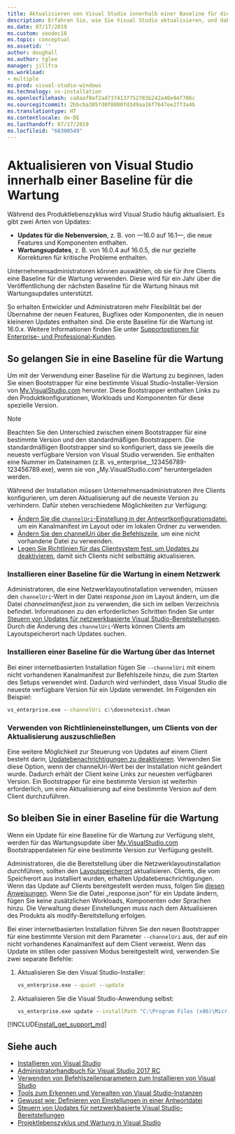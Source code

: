 ```yaml
---
title: Aktualisieren von Visual Studio innerhalb einer Baseline für die Wartung
description: Erfahren Sie, wie Sie Visual Studio aktualisieren, und dabei innerhalb einer Baseline für die Wartung bleiben.
ms.date: 07/17/2019
ms.custom: seodec18
ms.topic: conceptual
ms.assetid: ''
author: doughall
ms.author: tglee
manager: jillfra
ms.workload:
- multiple
ms.prod: visual-studio-windows
ms.technology: vs-installation
ms.openlocfilehash: ca8aaf0af2ad7374137752783b242a40e94f706c
ms.sourcegitcommit: 2bbcba305fd0f8800fd3d9aa16f7647ee27f3a4b
ms.translationtype: HT
ms.contentlocale: de-DE
ms.lasthandoff: 07/17/2019
ms.locfileid: "68300549"
---
```

# <a name="update-visual-studio-while-on-a-servicing-baseline"></a>Aktualisieren von Visual Studio innerhalb einer Baseline für die Wartung

Während des Produktlebenszyklus wird Visual Studio häufig aktualisiert. Es gibt zwei Arten von Updates: 

* **Updates für die Nebenversion**, z. B. von &mdash;16.0 auf 16.1&mdash;, die neue Features und Komponenten enthalten.  
* **Wartungsupdates**, z. B. von 16.0.4 auf 16.0.5, die nur gezielte Korrekturen für kritische Probleme enthalten.

Unternehmensadministratoren können auswählen, ob sie für ihre Clients eine Baseline für die Wartung verwenden. Diese wird für ein Jahr über die Veröffentlichung der nächsten Baseline für die Wartung hinaus mit Wartungsupdates unterstützt.

So erhalten Entwickler und Administratoren mehr Flexibilität bei der Übernahme der neuen Features, Bugfixes oder Komponenten, die in neuen kleineren Updates enthalten sind. Die erste Baseline für die Wartung ist 16.0.x. Weitere Informationen finden Sie unter [Supportoptionen für Enterprise- und Professional-Kunden](https://docs.microsoft.com/visualstudio/releases/2019/servicing#support-options-for-enterprise-and-professional-customers).

## <a name="how-to-get-onto-a-servicing-baseline"></a>So gelangen Sie in eine Baseline für die Wartung

Um mit der Verwendung einer Baseline für die Wartung zu beginnen, laden Sie einen Bootstrapper für eine bestimmte Visual Studio-Installer-Version von [My.VisualStudio.com](https://my.visualstudio.com/Downloads?q=visual%20studio%202019%20version%2016.0) herunter. Diese Bootstrapper enthalten Links zu den Produktkonfigurationen, Workloads und Komponenten für diese spezielle Version.

> [!NOTE]
> Beachten Sie den Unterschied zwischen einem Bootstrapper für eine bestimmte Version und den standardmäßigen Bootstrappern. Die standardmäßigen Bootstrapper sind so konfiguriert, dass sie jeweils die neueste verfügbare Version von Visual Studio verwenden. Sie enthalten eine Nummer im Dateinamen (z.B. vs_enterprise__123456789-123456789.exe), wenn sie von „My.VisualStudio.com“ heruntergeladen werden.

Während der Installation müssen Unternehmensadministratoren ihre Clients konfigurieren, um deren Aktualisierung auf die neueste Version zu verhindern. Dafür stehen verschiedene Möglichkeiten zur Verfügung:
- [Ändern Sie die `channelUri`-Einstellung in der Antwortkonfigurationsdatei](update-servicing-baseline.md#install-a-servicing-baseline-on-a-network), um ein Kanalmanifest im Layout oder im lokalen Ordner zu verwenden.
- [Ändern Sie den channelUri über die Befehlszeile](update-servicing-baseline.md#install-a-servicing-baseline-via-the-internet), um eine nicht vorhandene Datei zu verwenden.
- [Legen Sie Richtlinien für das Clientsystem fest, um Updates zu deaktivieren](update-servicing-baseline.md#use-policy-settings-to-disable-clients-from-updating), damit sich Clients nicht selbsttätig aktualisieren.

### <a name="install-a-servicing-baseline-on-a-network"></a>Installieren einer Baseline für die Wartung in einem Netzwerk

Administratoren, die eine Netzwerklayoutinstallation verwenden, müssen den `channelUri`-Wert in der Datei *response.json* im Layout ändern, um die Datei *channelmanifest.json* zu verwenden, die sich im selben Verzeichnis befindet. Informationen zu den erforderlichen Schritten finden Sie unter [Steuern von Updates für netzwerkbasierte Visual Studio-Bereitstellungen](controlling-updates-to-visual-studio-deployments.md). Durch die Änderung des `channelUri`-Werts können Clients am Layoutspeicherort nach Updates suchen.

### <a name="install-a-servicing-baseline-via-the-internet"></a>Installieren einer Baseline für die Wartung über das Internet

Bei einer internetbasierten Installation fügen Sie `--channelUri` mit einem nicht vorhandenen Kanalmanifest zur Befehlszeile hinzu, die zum Starten des Setups verwendet wird. Dadurch wird verhindert, dass Visual Studio die neueste verfügbare Version für ein Update verwendet. Im Folgenden ein Beispiel:

```cmd
vs_enterprise.exe --channelUri c:\doesnotexist.chman
```

### <a name="use-policy-settings-to-disable-clients-from-updating"></a>Verwenden von Richtlinieneinstellungen, um Clients von der Aktualisierung auszuschließen

Eine weitere Möglichkeit zur Steuerung von Updates auf einem Client besteht darin, [Updatebenachrichtigungen zu deaktivieren](controlling-updates-to-visual-studio-deployments.md). Verwenden Sie diese Option, wenn der channelUri-Wert bei der Installation nicht geändert wurde. Dadurch erhält der Client keine Links zur neuesten verfügbaren Version. Ein Bootstrapper für eine bestimmte Version ist weiterhin erforderlich, um eine Aktualisierung auf eine bestimmte Version auf dem Client durchzuführen.

## <a name="how-to-stay-on-a-servicing-baseline"></a>So bleiben Sie in einer Baseline für die Wartung

Wenn ein Update für eine Baseline für die Wartung zur Verfügung steht, werden für das Wartungsupdate über [My.VisualStudio.com](https://my.visualstudio.com/Downloads?q=visual%20studio%202019%20version%2016.0) Bootstrapperdateien für eine bestimmte Version zur Verfügung gestellt.

Administratoren, die die Bereitstellung über die Netzwerklayoutinstallation durchführen, sollten den [Layoutspeicherort](update-a-network-installation-of-visual-studio.md) aktualisieren. Clients, die vom Speicherort aus installiert wurden, erhalten Updatebenachrichtigungen. Wenn das Update auf Clients bereitgestellt werden muss, folgen Sie [diesen Anweisungen](update-a-network-installation-of-visual-studio.md#how-to-deploy-an-update-to-client-machines). Wenn Sie die Datei „response.json“ für ein Update ändern, fügen Sie keine zusätzlichen Workloads, Komponenten oder Sprachen hinzu. Die Verwaltung dieser Einstellungen muss nach dem Aktualisieren des Produkts als modify-Bereitstellung erfolgen.

Bei einer internetbasierten Installation führen Sie den neuen Bootstrapper für eine bestimmte Version mit dem Parameter `--channelUri` aus, der auf ein nicht vorhandenes Kanalmanifest auf dem Client verweist. Wenn das Update im stillen oder passiven Modus bereitgestellt wird, verwenden Sie zwei separate Befehle:

1. Aktualisieren Sie den Visual Studio-Installer:

    ```cmd
    vs_enterprise.exe --quiet --update
    ```

2. Aktualisieren Sie die Visual Studio-Anwendung selbst:

    ```cmd
    vs_enterprise.exe update --installPath "C:\Program Files (x86)\Microsoft Visual Studio\2019\Enterprise" --quiet --wait --norestart --channelUri c:\doesnotexist.chman
    ```

[!INCLUDE[install_get_support_md](includes/install_get_support_md.md)]

## <a name="see-also"></a>Siehe auch

* [Installieren von Visual Studio](install-visual-studio.md)
* [Administratorhandbuch für Visual Studio 2017 RC](visual-studio-administrator-guide.md)
* [Verwenden von Befehlszeilenparametern zum Installieren von Visual Studio](use-command-line-parameters-to-install-visual-studio.md)
* [Tools zum Erkennen und Verwalten von Visual Studio-Instanzen](tools-for-managing-visual-studio-instances.md)
* [Gewusst wie: Definieren von Einstellungen in einer Antwortdatei](automated-installation-with-response-file.md)
* [Steuern von Updates für netzwerkbasierte Visual Studio-Bereitstellungen](controlling-updates-to-visual-studio-deployments.md)
* [Projektlebenszyklus und Wartung in Visual Studio](/visualstudio/releases/2019/servicing/)
